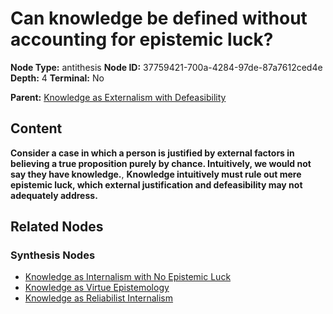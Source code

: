 # Can knowledge be defined without accounting for epistemic luck?

**Node Type:** antithesis
**Node ID:** 37759421-700a-4284-97de-87a7612ced4e
**Depth:** 4
**Terminal:** No

**Parent:** [Knowledge as Externalism with Defeasibility](knowledge-as-externalism-with-defeasibility-synthesis-00a8ce1b-fc5c-46d1-a584-6465105391fc.md)

## Content

**Consider a case in which a person is justified by external factors in believing a true proposition purely by chance. Intuitively, we would not say they have knowledge.**, **Knowledge intuitively must rule out mere epistemic luck, which external justification and defeasibility may not adequately address.**

## Related Nodes

### Synthesis Nodes

- [Knowledge as Internalism with No Epistemic Luck](knowledge-as-internalism-with-no-epistemic-luck-synthesis-f29e7a3d-2ac7-4fed-8801-0bf2af1a3d8c.md)
- [Knowledge as Virtue Epistemology](knowledge-as-virtue-epistemology-synthesis-6ed71142-b3da-4771-b129-0ab419ee47af.md)
- [Knowledge as Reliabilist Internalism](knowledge-as-reliabilist-internalism-synthesis-586d5043-3c08-40a4-b56f-46c1a45f47d5.md)

